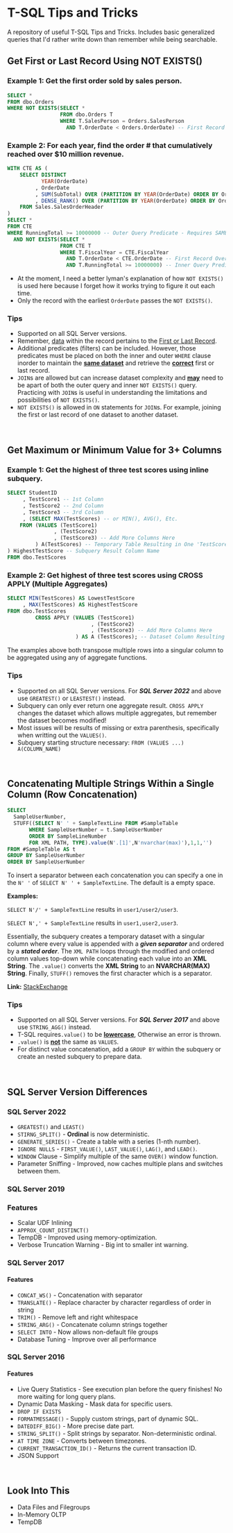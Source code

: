 # T-SQL Tips and Tricks
A repository of useful T-SQL Tips and Tricks. Includes basic generalized queries that I'd rather write down than remember while being searchable.

## Get First or Last Record Using NOT EXISTS()

### Example 1: Get the first order sold by sales person.

```sql
SELECT *
FROM dbo.Orders
WHERE NOT EXISTS(SELECT *
                 FROM dbo.Orders T
                 WHERE T.SalesPerson = Orders.SalesPerson
                   AND T.OrderDate < Orders.OrderDate) -- First Record For Each Sales Person
```

### Example 2: For each year, find the order # that cumulatively reached over $10 million revenue. 

```sql
WITH CTE AS (
    SELECT DISTINCT
           YEAR(OrderDate)                                                      FiscalYear
         , OrderDate
         , SUM(SubTotal) OVER (PARTITION BY YEAR(OrderDate) ORDER BY OrderDate) RunningTotal
         , DENSE_RANK() OVER (PARTITION BY YEAR(OrderDate) ORDER BY OrderDate)  OrderNumber
    FROM Sales.SalesOrderHeader
)
SELECT *
FROM CTE
WHERE RunningTotal >= 10000000 -- Outer Query Predicate - Requires SAME Dataset as Inner Query
  AND NOT EXISTS(SELECT *
                 FROM CTE T
                 WHERE T.FiscalYear = CTE.FiscalYear
                   AND T.OrderDate < CTE.OrderDate -- First Record Over $10 Million
                   AND T.RunningTotal >= 10000000) -- Inner Query Predicate
```

- At the moment, I need a better lyman's explanation of how `NOT EXISTS()` is used here because I forget how it works trying to figure it out each time.
- Only the record with the earliest `OrderDate` passes the `NOT EXISTS()`.

### Tips

- Supported on all SQL Server versions.
- Remember, <u>data</u> within the record pertains to the <u>First or Last Record</u>.
- Additional predicates (filters) can be included. However, those predicates must be placed on both the inner and outer `WHERE` clause inorder to maintain the **<u>same dataset</u>** and retrieve the **<u>correct</u>** first or last record.
- `JOIN`s are allowed but can increase dataset complexity and **<u>may</u>** need to be apart of both the outer query and inner `NOT EXISTS()` query. Practicing with `JOIN`s is useful in understanding the limitations and possibilities of `NOT EXISTS()`.
- `NOT EXISTS()` is allowed in `ON` statements for `JOIN`s. For example, joining the first or last record of one dataset to another dataset.

</br>

## Get Maximum or Minimum Value for 3+ Columns

### Example 1: Get the highest of three test scores using inline subquery.

```sql
SELECT StudentID
     , TestScore1 -- 1st Column
     , TestScore2 -- 2nd Column
     , TestScore3 -- 3rd Column
     , (SELECT MAX(TestScores) -- or MIN(), AVG(), Etc.
    FROM (VALUES (TestScore1)
               , (TestScore2)
               , (TestScore3) -- Add More Columns Here
         ) A(TestScores) -- Temporary Table Resulting in One 'TestScores' Column to Aggregate
) HighestTestScore -- Subquery Result Column Name
FROM dbo.TestScores
```

### Example 2: Get highest of three test scores using CROSS APPLY (Multiple Aggregates)

```sql
SELECT MIN(TestScores) AS LowestTestScore
     , MAX(TestScores) AS HighestTestScore
FROM dbo.TestScores
         CROSS APPLY (VALUES (TestScore1)
                           , (TestScore2)
                           , (TestScore3) -- Add More Columns Here
                      ) AS A (TestScores); -- Dataset Column Resulting in One 'TestScores'
```

The examples above both transpose multiple rows into a singular column to be aggregated using any of aggregate functions.

### Tips

- Supported on all SQL Server versions. For ***SQL Server 2022*** and above use `GREATEST()` or `LEASTEST()` instead.
- Subquery can only ever return one aggregate result. `CROSS APPLY` changes the dataset which allows multiple aggregates, but remember the dataset becomes modified!
- Most issues will be results of missing or extra parenthesis, specifically when writting out the `VALUES()`.
- Subquery starting structure necessary: `FROM (VALUES ...) A(COLUMN_NAME)`

</br>

## Concatenating Multiple Strings Within a Single Column (Row Concatenation)

```sql
SELECT 
  SampleUserNumber, 
  STUFF((SELECT N' ' + SampleTextLine FROM #SampleTable
       WHERE SampleUserNumber = t.SampleUserNumber
       ORDER BY SampleLineNumber
       FOR XML PATH, TYPE).value(N'.[1]',N'nvarchar(max)'),1,1,'')
FROM #SampleTable AS t
GROUP BY SampleUserNumber
ORDER BY SampleUserNumber
```

To insert a separator between each concatenation you can specify a one in the `N' '` of `SELECT N' ' + SampleTextLine`. The default is a empty space.

**Examples:**  

`SELECT N'/' + SampleTextLine` results in `user1/user2/user3`.

`SELECT N',' + SampleTextLine` results in `user1,user2,user3`.

Essentially, the subquery creates a temporary dataset with a singular column where every value is appended with a ***given separator*** and ordered by a ***stated order***. The `XML PATH` loops through the modified and ordered column values top-down while concatenating each value into an **XML String**. The `.value()` converts the **XML String** to an **NVARCHAR(MAX) String**. Finally, `STUFF()` removes the first character which is a separator.

**Link:** [StackExchange](https://dba.stackexchange.com/questions/207371/please-explain-what-does-for-xml-path-type-value-nvarcharmax)

### Tips

- Supported on all SQL Server versions. For ***SQL Server 2017*** and above use `STRING_AGG()` instead.
- T-SQL requires`.value()` to be **<u>lowercase</u>**, Otherwise an error is thrown.
- `.value()` is **<u>not</u>** the same as `VALUES`.
- For distinct value concatenation, add a `GROUP BY` within the subquery or create an nested subquery to prepare data.

</br>

## SQL Server Version Differences

### SQL Server 2022

- `GREATEST()` and `LEAST()`
- `STIRNG_SPLIT()` - **Ordinal** is now deterministic.
- `GENERATE_SERIES()` - Create a table with a series (1-nth number).
- `IGNORE NULLS` - `FIRST_VALUE()`, `LAST_VALUE()`, `LAG()`, and `LEAD()`.
- `WINDOW` Clause - Simplify multiple of the same `OVER()` window function.
- Parameter Sniffing - Improved, now caches multiple plans and switches between them.

### SQL Server 2019

### Features

- Scalar UDF Inlining
- `APPROX_COUNT_DISTINCT()`
- TempDB - Improved using memory-optimization.
- Verbose Truncation Warning - Big int to smaller int warning.

### SQL Server 2017

#### Features

- `CONCAT_WS()` - Concatenation with separator
- `TRANSLATE()` - Replace character by character regardless of order in string
- `TRIM()` - Remove left and right whitespace
- `STRING_ARG()` - Concatenate column strings together
- `SELECT INTO` - Now allows non-default file groups
- Database Tuning - Improve over all performance

### SQL Server 2016

#### Features

- Live Query Statistics - See execution plan before the query finishes! No more waiting for long query plans.
- Dynamic Data Masking - Mask data for specific users.
- `DROP IF EXISTS`
- `FORMATMESSAGE()` - Supply custom strings, part of dynamic SQL.
- `DATEDIFF_BIG()` - More precise date part.
- `STRING_SPLIT()` - Split strings by separator. Non-deterministic ordinal.
- `AT TIME ZONE` - Converts between timezones.
- `CURRENT_TRANSACTION_ID()` - Returns the current transaction ID.
- JSON Support

</br>

## Look Into This

- Data Files and Filegroups
- In-Memory OLTP
- TempDB
